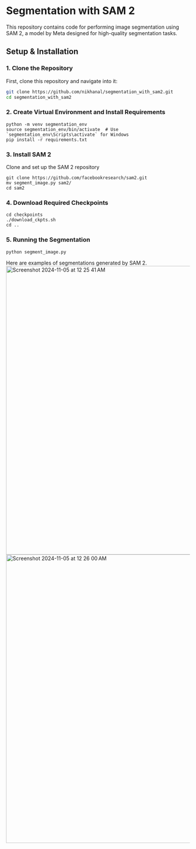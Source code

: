 # Segmentation with SAM 2

This repository contains code for performing image segmentation using SAM 2, a model by Meta designed for high-quality segmentation tasks.

## Setup & Installation

### 1. Clone the Repository

First, clone this repository and navigate into it:
```bash
git clone https://github.com/nikhanal/segmentation_with_sam2.git
cd segmentation_with_sam2
```
### 2. Create Virtual Environment and Install Requirements

```
python -m venv segmentation_env
source segmentation_env/bin/activate  # Use `segmentation_env\Scripts\activate` for Windows
pip install -r requirements.txt

```

### 3. Install SAM 2
Clone and set up the SAM 2 repository

```
git clone https://github.com/facebookresearch/sam2.git
mv segment_image.py sam2/ 
cd sam2
```

### 4. Download Required Checkpoints

```
cd checkpoints
./download_ckpts.sh
cd ..
```

### 5. Running the Segmentation

```
python segment_image.py

```
Here are examples of segmentations generated by SAM 2.<img width="789" alt="Screenshot 2024-11-05 at 12 25 41 AM" src="https://github.com/user-attachments/assets/680a38f5-b279-4206-8fff-728ef79a13df">
<img width="789" alt="Screenshot 2024-11-05 at 12 26 00 AM" src="https://github.com/user-attachments/assets/6db32102-fc9e-4d47-8407-1b7a371cd96f">
